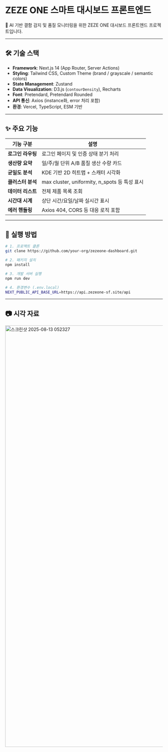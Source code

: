 # ZEZE ONE 스마트 대시보드 프론트엔드

📍 AI 기반 결함 감지 및 품질 모니터링을 위한 ZEZE ONE 대시보드 프론트엔드 프로젝트입니다.

---

## 🛠️ 기술 스택

- **Framework**: Next.js 14 (App Router, Server Actions)
- **Styling**: Tailwind CSS, Custom Theme (brand / grayscale / semantic colors)
- **State Management**: Zustand
- **Data Visualization**: D3.js (`contourDensity`), Recharts
- **Font**: Pretendard, Pretendard Rounded
- **API 통신**: Axios (instance화, error 처리 포함)
- **환경**: Vercel, TypeScript, ESM 기반

---

## ✨ 주요 기능

| 기능 구분         | 설명                                          |
| ----------------- | --------------------------------------------- |
| **로그인 라우팅** | 로그인 페이지 및 인증 상태 분기 처리          |
| **생산량 요약**   | 일/주/월 단위 A/B 품질 생산 수량 카드         |
| **균일도 분석**   | KDE 기반 2D 히트맵 + 스캐터 시각화            |
| **클러스터 분석** | max cluster, uniformity, n_spots 등 특성 표시 |
| **데이터 리스트** | 전체 제품 목록 조회                           |
| **시간대 시계**   | 상단 시간/요일/날짜 실시간 표시               |
| **에러 핸들링**   | Axios 404, CORS 등 대응 로직 포함             |

---

## 🚀 실행 방법

```bash
# 1. 프로젝트 클론
git clone https://github.com/your-org/zezeone-dashboard.git

# 2. 패키지 설치
npm install

# 3. 개발 서버 실행
npm run dev

# 4. 환경변수 (.env.local)
NEXT_PUBLIC_API_BASE_URL=https://api.zezeone-sf.site/api
```

---

## 📷 시각 자료

<img width="2560" height="1348" alt="스크린샷 2025-08-13 052327" src="https://github.com/user-attachments/assets/7958f2da-e5da-4c2d-97e9-303c8fe2af92" />
